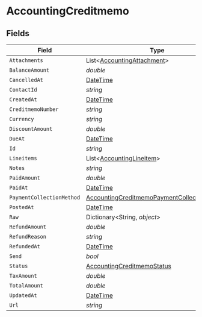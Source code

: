 # AccountingCreditmemo


## Fields

| Field                                                                                                                 | Type                                                                                                                  | Required                                                                                                              | Description                                                                                                           |
| --------------------------------------------------------------------------------------------------------------------- | --------------------------------------------------------------------------------------------------------------------- | --------------------------------------------------------------------------------------------------------------------- | --------------------------------------------------------------------------------------------------------------------- |
| `Attachments`                                                                                                         | List<[AccountingAttachment](../../Models/Components/AccountingAttachment.md)>                                         | :heavy_minus_sign:                                                                                                    | N/A                                                                                                                   |
| `BalanceAmount`                                                                                                       | *double*                                                                                                              | :heavy_minus_sign:                                                                                                    | N/A                                                                                                                   |
| `CancelledAt`                                                                                                         | [DateTime](https://learn.microsoft.com/en-us/dotnet/api/system.datetime?view=net-5.0)                                 | :heavy_minus_sign:                                                                                                    | N/A                                                                                                                   |
| `ContactId`                                                                                                           | *string*                                                                                                              | :heavy_minus_sign:                                                                                                    | N/A                                                                                                                   |
| `CreatedAt`                                                                                                           | [DateTime](https://learn.microsoft.com/en-us/dotnet/api/system.datetime?view=net-5.0)                                 | :heavy_minus_sign:                                                                                                    | N/A                                                                                                                   |
| `CreditmemoNumber`                                                                                                    | *string*                                                                                                              | :heavy_minus_sign:                                                                                                    | N/A                                                                                                                   |
| `Currency`                                                                                                            | *string*                                                                                                              | :heavy_minus_sign:                                                                                                    | N/A                                                                                                                   |
| `DiscountAmount`                                                                                                      | *double*                                                                                                              | :heavy_minus_sign:                                                                                                    | N/A                                                                                                                   |
| `DueAt`                                                                                                               | [DateTime](https://learn.microsoft.com/en-us/dotnet/api/system.datetime?view=net-5.0)                                 | :heavy_minus_sign:                                                                                                    | N/A                                                                                                                   |
| `Id`                                                                                                                  | *string*                                                                                                              | :heavy_minus_sign:                                                                                                    | N/A                                                                                                                   |
| `Lineitems`                                                                                                           | List<[AccountingLineitem](../../Models/Components/AccountingLineitem.md)>                                             | :heavy_minus_sign:                                                                                                    | N/A                                                                                                                   |
| `Notes`                                                                                                               | *string*                                                                                                              | :heavy_minus_sign:                                                                                                    | N/A                                                                                                                   |
| `PaidAmount`                                                                                                          | *double*                                                                                                              | :heavy_minus_sign:                                                                                                    | N/A                                                                                                                   |
| `PaidAt`                                                                                                              | [DateTime](https://learn.microsoft.com/en-us/dotnet/api/system.datetime?view=net-5.0)                                 | :heavy_minus_sign:                                                                                                    | N/A                                                                                                                   |
| `PaymentCollectionMethod`                                                                                             | [AccountingCreditmemoPaymentCollectionMethod](../../Models/Components/AccountingCreditmemoPaymentCollectionMethod.md) | :heavy_minus_sign:                                                                                                    | N/A                                                                                                                   |
| `PostedAt`                                                                                                            | [DateTime](https://learn.microsoft.com/en-us/dotnet/api/system.datetime?view=net-5.0)                                 | :heavy_minus_sign:                                                                                                    | N/A                                                                                                                   |
| `Raw`                                                                                                                 | Dictionary<String, *object*>                                                                                          | :heavy_minus_sign:                                                                                                    | N/A                                                                                                                   |
| `RefundAmount`                                                                                                        | *double*                                                                                                              | :heavy_minus_sign:                                                                                                    | N/A                                                                                                                   |
| `RefundReason`                                                                                                        | *string*                                                                                                              | :heavy_minus_sign:                                                                                                    | N/A                                                                                                                   |
| `RefundedAt`                                                                                                          | [DateTime](https://learn.microsoft.com/en-us/dotnet/api/system.datetime?view=net-5.0)                                 | :heavy_minus_sign:                                                                                                    | N/A                                                                                                                   |
| `Send`                                                                                                                | *bool*                                                                                                                | :heavy_minus_sign:                                                                                                    | N/A                                                                                                                   |
| `Status`                                                                                                              | [AccountingCreditmemoStatus](../../Models/Components/AccountingCreditmemoStatus.md)                                   | :heavy_minus_sign:                                                                                                    | N/A                                                                                                                   |
| `TaxAmount`                                                                                                           | *double*                                                                                                              | :heavy_minus_sign:                                                                                                    | N/A                                                                                                                   |
| `TotalAmount`                                                                                                         | *double*                                                                                                              | :heavy_minus_sign:                                                                                                    | N/A                                                                                                                   |
| `UpdatedAt`                                                                                                           | [DateTime](https://learn.microsoft.com/en-us/dotnet/api/system.datetime?view=net-5.0)                                 | :heavy_minus_sign:                                                                                                    | N/A                                                                                                                   |
| `Url`                                                                                                                 | *string*                                                                                                              | :heavy_minus_sign:                                                                                                    | N/A                                                                                                                   |
